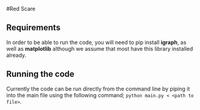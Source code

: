 #Red Scare

## Requirements
In order to be able to run the code, you will need to pip install **igraph**, as well as **matplotlib** although we assume that most have this library installed already. 

## Running the code
Currently the code can be run directly from the command line by piping it into the main file using the following command; 
```python main.py < <path to file>```.
